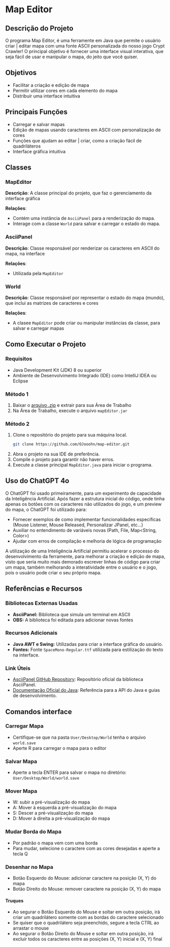 # Map Editor

## Descrição do Projeto
O programa Map Editor, é uma ferramente em Java que permite o usuário criar | editar mapa com uma fonte ASCII personalizada
do nosso jogo Crypt Crawler! O principal objetivo é fornecer uma interface visual interativa, que seja fácil de usar e manipular
o mapa, do jeito que você quiser.

## Objetivos
- Facilitar a criação e edição de mapa
- Permitir utilizar cores em cada elemento do mapa
- Distribuir uma interface intuitiva

## Principais Funções
- Carregar e salvar mapas
- Edição de mapas usando caracteres em ASCII com personalização de cores
- Funções que ajudam ao editar | criar, como a criação fácil de quadriláteros
- Interface gráfica intuitiva

## Classes

### MapEditor
**Descrição**: A classe principal do projeto, que faz o gerenciamento da interface gráfica

**Relações**:
- Contém uma instância de `AsciiPanel` para a renderização do mapa.
- Interage com a classe `World` para salvar e carregar o estado do mapa.

### AsciiPanel
**Descrição**: Classe responsável por renderizar os caracteres em ASCII do mapa, na interface

**Relações**:
- Utilizada pela `MapEditor`

### World
**Descrição**: Classe responsável por representar o estado do mapa (mundo), que inclui as matrizes de caracteres e cores

**Relações**:
- A clasee `MapEditor` pode criar ou manipular instâncias da classe, para salvar e carregar mapas

## Como Executar o Projeto

### Requisitos
- Java Development Kit (JDK) 8 ou superior
- Ambiente de Desenvolvimento Integrado (IDE) como IntelliJ IDEA ou Eclipse

### Método 1
1. Baixar o [arquivo .zip](https://github.com/OJooohn/Map-Editor/raw/main/MapEditor.zip) e extrair para sua Área de Trabalho
2. Na Área de Trabalho, execute o arquivo `mapEditor.jar`

### Método 2
1. Clone o repositório do projeto para sua máquina local.
    ```sh
    git clone https://github.com/OJooohn/map-editor.git
    ```
2. Abra o projeto na sua IDE de preferência.
3. Compile o projeto para garantir não haver erros.
4. Execute a classe principal `MapEditor.java` para iniciar o programa.

## Uso do ChatGPT 4o

O ChatGPT foi usado primeiramente, para um experimento de capacidade da Inteligência Artificial.
Após fazer a estrutura inicial do código, onde tinha apenas os botões com os caracteres não utilizados do jogo, e um preview do mapa,
o ChatGPT foi utilizado para:
- Fornecer exemplos de como implementar funcionalidades específicas (Mouse Listener, Mouse Released, Personalizar JPanel, etc...)
- Auxiliar no entendimento de variáveis novas (Path, File, Map<String, Color>)
- Ajudar com erros de compilação e melhoria de lógica de programação

A utilização de uma Inteligência Artificial permitiu acelerar o processo do desenvolvimento da ferramente, para 
melhorar a criação e edição de mapa, visto que seria muito mais demorado escrever linhas de código para criar um mapa,
também melhorando a interatividade entre o usuário e o jogo, pois o usuário pode criar o seu próprio mapa.

## Referências e Recursos

### Bibliotecas Externas Usadas
- **AsciiPanel:** Biblioteca que simula um terminal em ASCII
- **OBS:** A biblioteca foi editada para adicionar novas fontes

### Recursos Adicionais
- **Java AWT e Swing:** Utilizadas para criar a interface gráfica do usuário.
- **Fontes:** Fonte `SpaceMono-Regular.ttf` utilizada para estilização do texto na interface.

### Link Úteis
- [AsciiPanel GitHub Repository](https://github.com/trystan/AsciiPanel): Repositório oficial da biblioteca AsciiPanel.
- [Documentação Oficial do Java](https://docs.oracle.com/en/java/): Referência para a API do Java e guias de desenvolvimento.

## Comandos interface

### Carregar Mapa
- Certifique-se que na pasta `User/Desktop/World` tenha o arquivo `world.save`
- Aperte R para carregar o mapa para o editor

### Salvar Mapa
- Aperte a tecla ENTER para salvar o mapa no diretório: `User/Desktop/World/world.save`

### Mover Mapa
- W: subir a pré-visualização do mapa
- A: Mover à esquerda a pré-visualização do mapa
- S: Descer a pré-visualização do mapa
- D: Mover à direita a pré-visualização do mapa

### Mudar Borda do Mapa
- Por padrão o mapa vem com uma borda
- Para mudar, selecione o caractere com as cores desejadas e aperte a tecla Q

### Desenhar no Mapa
- Botão Esquerdo do Mouse: adicionar caractere na posição (X, Y) do mapa
- Botão Direito do Mouse: remover caractere na posição (X, Y) do mapa

#### Truques
- Ao segurar o Botão Esquerdo do Mouse e soltar em outra posição, irá criar um quadrilátero somente com as bordas do caractere selecionado
- Se quiser que o quadrilátero seja preenchido, segure a tecla CTRL ao arrastar o mouse
- Ao segurar o Botão Direito do Mouse e soltar em outra posição, irá excluir todos os caracteres entre as posições (X, Y) inicial e (X, Y) final
